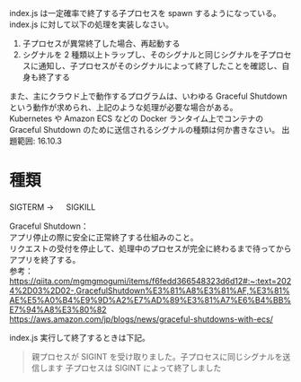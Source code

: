 index.js は一定確率で終了する子プロセスを spawn するようになっている。index.js に対して以下の処理を実装しなさい。

1. 子プロセスが異常終了した場合、再起動する
2. シグナルを 2 種類以上トラップし、そのシグナルと同じシグナルを子プロセスに通知し、子プロセスがそのシグナルによって終了したことを確認し、自身も終了する

また、主にクラウド上で動作するプログラムは、いわゆる Graceful Shutdown という動作が求められ、上記のような処理が必要な場合がある。  
Kubernetes や Amazon ECS などの Docker ランタイム上でコンテナの Graceful Shutdown のために送信されるシグナルの種類は何か書きなさい。
出題範囲: 16.10.3

# 種類

SIGTERM → 　 SIGKILL

Graceful Shutdown：  
アプリ停止の際に安全に正常終了する仕組みのこと。  
リクエストの受付を停止して、処理中のプロセスが完全に終わるまで待ってからアプリを終了する。  
参考：https://qiita.com/mgmgmogumi/items/f6fedd366548323d6d12#:~:text=2024%2D03%2D02-,GracefulShutdown%E3%81%A8%E3%81%AF,%E3%81%AE%E5%A0%B4%E9%9D%A2%E7%AD%89%E3%81%A7%E6%B4%BB%E7%94%A8%E3%80%82  
https://aws.amazon.com/jp/blogs/news/graceful-shutdowns-with-ecs/

index.js 実行して終了するときは下記。

> 親プロセスが SIGINT を受け取りました。子プロセスに同じシグナルを送信します
> 子プロセスは SIGINT によって終了しました

